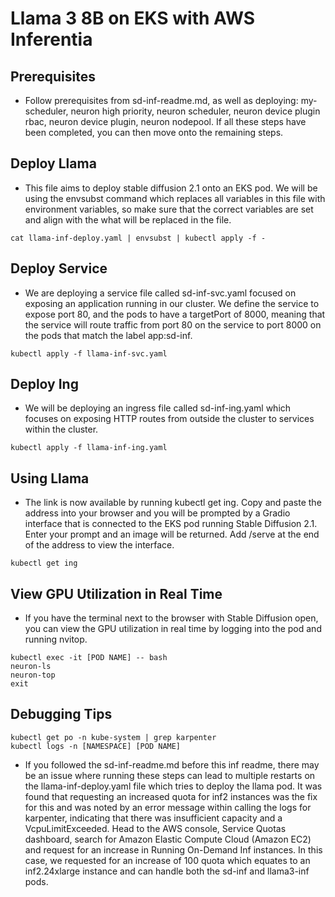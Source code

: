 # Llama 3 8B on EKS with AWS Inferentia

## Prerequisites

* Follow prerequisites from sd-inf-readme.md, as well as deploying: my-scheduler, neuron high priority, neuron scheduler, neuron device plugin rbac, neuron device plugin, neuron nodepool. If all these steps have been completed, you can then move onto the remaining steps. 

## Deploy Llama

* This file aims to deploy stable diffusion 2.1 onto an EKS pod. We will be using the envsubst command which replaces all variables in this file with environment variables, so make sure that the correct variables are set and align with the what will be replaced in the file.
```
cat llama-inf-deploy.yaml | envsubst | kubectl apply -f -
```

## Deploy Service

* We are deploying a service file called sd-inf-svc.yaml focused on exposing an application running in our cluster. We define the service to expose port 80, and the pods to have a targetPort of 8000, meaning that the service will route traffic from port 80 on the service to port 8000 on the pods that match the label app:sd-inf. 
```
kubectl apply -f llama-inf-svc.yaml
```

## Deploy Ing

* We will be deploying an ingress file called sd-inf-ing.yaml which focuses on exposing HTTP routes from outside the cluster to services within the cluster. 
```
kubectl apply -f llama-inf-ing.yaml
```

## Using Llama

* The link is now available by running kubectl get ing. Copy and paste the address into your browser and you will be prompted by a Gradio interface that is connected to the EKS pod running Stable Diffusion 2.1. Enter your prompt and an image will be returned. Add /serve at the end of the address to view the interface.
```
kubectl get ing
```

## View GPU Utilization in Real Time 

* If you have the terminal next to the browser with Stable Diffusion open, you can view the GPU utilization in real time by logging into the pod and running nvitop.
```
kubectl exec -it [POD NAME] -- bash
neuron-ls
neuron-top
exit
```

## Debugging Tips

```
kubectl get po -n kube-system | grep karpenter
kubectl logs -n [NAMESPACE] [POD NAME]
```

* If you followed the sd-inf-readme.md before this inf readme, there may be an issue where running these steps can lead to multiple restarts on the llama-inf-deploy.yaml file which tries to deploy the llama pod. It was found that requesting an increased quota for inf2 instances was the fix for this and was noted by an error message within calling the logs for karpenter, indicating that there was insufficient capacity and a VcpuLimitExceeded. Head to the AWS console, Service Quotas dashboard, search for Amazon Elastic Compute Cloud (Amazon EC2) and request for an increase in Running On-Demand Inf instances. In this case, we requested for an increase of 100 quota which equates to an inf2.24xlarge instance and can handle both the sd-inf and llama3-inf pods. 